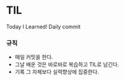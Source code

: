 # TIL
Today I Learned! Daily commit



### 규칙

- 매일 커밋을 한다.
- 그날 배운 것은 바로바로 복습하고 TIL로 남긴다.
- 기록 그 자체보다 실력향상에 집중한다.